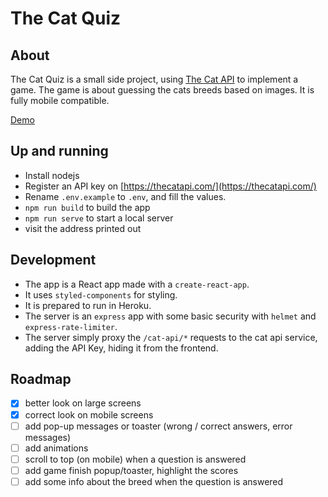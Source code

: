 # The Cat Quiz

## About

The Cat Quiz is a small side project, using [The Cat API](https://thecatapi.com/) to 
implement a game. The game is about guessing the cats breeds based on images.
It is fully mobile compatible.

[Demo](https://the-cat-quiz.herokuapp.com)

## Up and running

- Install nodejs
- Register an API key on [https://thecatapi.com/](https://thecatapi.com/)
- Rename `.env.example` to `.env`, and fill the values.
- `npm run build` to build the app
- `npm run serve` to start a local server
- visit the address printed out

## Development

- The app is a React app made with a `create-react-app`. 
- It uses `styled-components` for styling.
- It is prepared to run in Heroku.
- The server is an `express` app with some basic security with `helmet` and `express-rate-limiter`.
- The server simply proxy the `/cat-api/*` requests to the cat api service, adding the API Key, hiding it from the frontend.

## Roadmap

- [x] better look on large screens
- [x] correct look on mobile screens
- [ ] add pop-up messages or toaster (wrong / correct answers, error messages)
- [ ] add animations
- [ ] scroll to top (on mobile) when a question is answered
- [ ] add game finish popup/toaster, highlight the scores
- [ ] add some info about the breed when the question is answered
